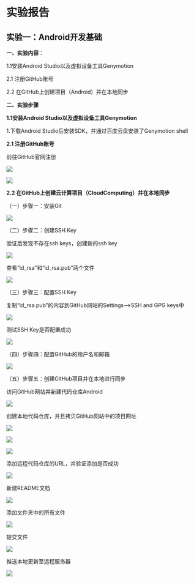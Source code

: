 # 实验报告

## 实验一：Android开发基础

**一、实验内容**：

 

1.1安装Android Studio以及虚拟设备工具Genymotion

2.1 注册GitHub账号

2.2 在GitHub上创建项目（Android）并在本地同步

**二、实验步骤**

**1.1安装Android Studio以及虚拟设备工具Genymotion**

1.下载Android Studio后安装SDK，并通过百度云盘安装了Genymotion shell

**2.1 注册GitHub账号**

前往GitHub官网注册

![](../images/1.8.png)

![](../images/1.9.png)

 

**2.2 在GitHub上创建云计算项目（CloudComputing）并在本地同步**

（一）步骤一：安装Git

![](../images/1.10.png)

（二）步骤二：创建SSH Key

验证后发现不存在ssh keys，创建新的ssh key

![](../images/1.11.png)

查看“id_rsa”和“id_rsa.pub”两个文件

![](../images/1.12.png)

（三）步骤三：配置SSH Key

复制“id_rsa.pub”的内容到GitHub网站的Settings–>SSH and GPG keys中

![](../images/1.13.png)

测试SSH Key是否配置成功

![](../images/1.14.png)

（四）步骤四：配置GitHub的用户名和邮箱

![](../images/1.15.png)

（五）步骤五：创建GitHub项目并在本地进行同步

访问GitHub网站并新建代码仓库Android

![](../images/1.16.png)

创建本地代码仓库，并且拷贝GitHub网站中的项目网址

![](../images/1.17.png)

![](../images/1.18.png)

![](../images/1.19.png)

添加远程代码仓库的URL，并验证添加是否成功

![](../images/1.20.png)

新建README文档

![](../images/1.21.png)

添加文件夹中的所有文件

![](../images/1.22.png)

提交文件

![](../images/1.23.png)

推送本地更新至远程服务器

![](../images/1.24.png)

 